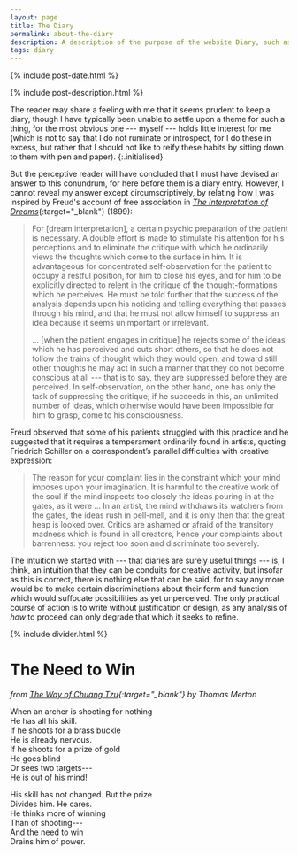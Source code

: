 ```yaml
---
layout: page
title: The Diary
permalink: about-the-diary
description: A description of the purpose of the website Diary, such as this can be remarked upon without undermining the very same
tags: diary
---
```

{% include post-date.html %}

{% include post-description.html %}

The reader may share a feeling with me that it seems prudent to keep a diary, though I have typically been unable to settle upon a theme for such a thing, for the most obvious one --- myself --- holds little interest for me (which is not to say that I do not ruminate or introspect, for I do these in excess, but rather that I should not like to reify these habits by sitting down to them with pen and paper).
{:.initialised}

But the perceptive reader will have concluded that I must have devised an answer to this conundrum, for here before them is a diary entry. However, I cannot reveal my answer except circumscriptively, by relating how I was inspired by Freud's account of free association in [*The Interpretation of Dreams*](https://www.gutenberg.org/ebooks/66048){:target="_blank"} (1899):

<!--more-->

> For [dream interpretation], a certain psychic preparation of the patient is necessary. A double effort is made to stimulate his attention for his perceptions and to eliminate the critique with which he ordinarily views the thoughts which come to the surface in him. It is advantageous for concentrated self-observation for the patient to occupy a restful position, for him to close his eyes, and for him to be explicitly directed to relent in the critique of the thought-formations which he perceives. He must be told further that the success of the analysis depends upon his noticing and telling everything that passes through his mind, and that he must not allow himself to suppress an idea because it seems unimportant or irrelevant.
>
> ... [when the patient engages in critique] he rejects some of the ideas which he has perceived and cuts short others, so that he does not follow the trains of thought which they would open, and toward still other thoughts he may act in such a manner that they do not become conscious at all --- that is to say, they are suppressed before they are perceived. In self-observation, on the other hand, one has only the task of suppressing the critique; if he succeeds in this, an unlimited number of ideas, which otherwise would have been impossible for him to grasp, come to his consciousness.

Freud observed that some of his patients struggled with this practice and he suggested that it requires a temperament ordinarily found in artists, quoting Friedrich Schiller on a correspondent’s parallel difficulties with creative expression:

> The reason for your complaint lies in the constraint which your mind imposes upon your imagination. It is harmful to the creative work of the soul if the mind inspects too closely the ideas pouring in at the gates, as it were … In an artist, the mind withdraws its watchers from the gates, the ideas rush in pell-mell, and it is only then that the great heap is looked over. Critics are ashamed or afraid of the transitory madness which is found in all creators, hence your complaints about barrenness: you reject too soon and discriminate too severely.

The intuition we started with --- that diaries are surely useful things --- is, I think, an intuition that they can be conduits for creative activity, but insofar as this is correct, there is nothing else that can be said, for to say any more would be to make certain discriminations about their form and function which would suffocate possibilities as yet unperceived. The only practical course of action is to write without justification or design, as any analysis of *how* to proceed can only degrade that which it seeks to refine.

{% include divider.html %}

# The Need to Win

*from [The Way of Chuang Tzu](https://archive.org/details/wayofchuangtzu00mert/page/n7/mode/2up){:target="_blank"} by Thomas Merton*

When an archer is shooting for nothing<br />
He has all his skill.<br />
If he shoots for a brass buckle<br />
He is already nervous.<br />
If he shoots for a prize of gold<br />
He goes blind<br />
Or sees two targets---<br />
He is out of his mind!

His skill has not changed. But the prize<br />
Divides him. He cares.<br />
He thinks more of winning<br />
Than of shooting---<br />
And the need to win<br />
Drains him of power.